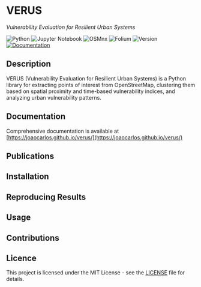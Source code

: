 # VERUS

_Vulnerability Evaluation for Resilient Urban Systems_

![Python](https://img.shields.io/badge/Python-3.8%2B-blue?style=for-the-badge&logo=python)
![Jupyter Notebook](https://img.shields.io/badge/Jupyter-Notebook-orange?style=for-the-badge&logo=jupyter)
![OSMnx](https://img.shields.io/badge/OSMnx-1.1.1-blue?style=for-the-badge&logo=openstreetmap)
![Folium](https://img.shields.io/badge/Folium-0.12.1-green?style=for-the-badge&logo=folium)
![Version](https://img.shields.io/badge/version-1.0.0-blue?style=for-the-badge&logo=github)
[![Documentation](https://img.shields.io/badge/docs-latest-brightgreen?style=for-the-badge)](https://joaocarlos.github.io/verus/)

## Description

VERUS (Vulnerability Evaluation for Resilient Urban Systems) is a Python library for extracting points of interest from OpenStreetMap, clustering them based on spatial proximity and time-based vulnerability indices, and analyzing urban vulnerability patterns.

## Documentation

Comprehensive documentation is available at [https://joaocarlos.github.io/verus/](https://joaocarlos.github.io/verus/)

## Publications

## Installation

## Reproducing Results

## Usage

## Contributions

## Licence

This project is licensed under the MIT License - see the [LICENSE](LICENSE) file for details.

